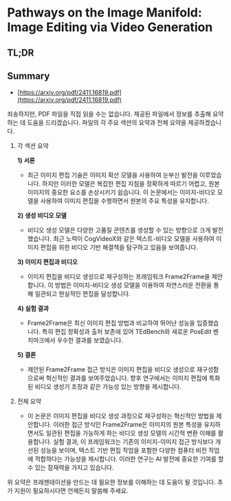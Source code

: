 # Pathways on the Image Manifold: Image Editing via Video Generation
## TL;DR
## Summary
- [https://arxiv.org/pdf/2411.16819.pdf](https://arxiv.org/pdf/2411.16819.pdf)

죄송하지만, PDF 파일을 직접 읽을 수는 없습니다. 제공된 파일에서 정보를 추출해 요약하는 데 도움을 드리겠습니다. 파일의 각 주요 섹션의 요약과 전체 요약을 제공하겠습니다. 

1. 각 섹션 요약

   **1) 서론**
   - 최근 이미지 편집 기술은 이미지 확산 모델을 사용하여 눈부신 발전을 이루었습니다. 하지만 이러한 모델은 복잡한 편집 지침을 정확하게 따르기 어렵고, 원본 이미지의 중요한 요소를 손상시키기 쉽습니다. 이 논문에서는 이미지-비디오 모델을 사용하여 이미지 편집을 수행하면서 원본의 주요 특성을 유지합니다.

   **2) 생성 비디오 모델**
   - 비디오 생성 모델은 다양한 고품질 콘텐츠를 생성할 수 있는 방향으로 크게 발전했습니다. 최근 노력이 CogVideoX와 같은 텍스트-비디오 모델을 사용하여 이미지 편집을 위한 비디오 기반 해결책을 탐구하고 있음을 보여줍니다.

   **3) 이미지 편집과 비디오**
   - 이미지 편집을 비디오 생성으로 재구성하는 프레임워크 Frame2Frame을 제안합니다. 이 방법은 이미지-비디오 생성 모델을 이용하여 자연스러운 전환을 통해 일관되고 현실적인 편집을 달성합니다.

   **4) 실험 결과**
   - Frame2Frame은 최신 이미지 편집 방법과 비교하여 뛰어난 성능을 입증했습니다. 특히 편집 정확성과 출처 보존에 있어 TEdBench와 새로운 PosEdit 벤치마크에서 우수한 결과를 보였습니다.

   **5) 결론**
   - 제안된 Frame2Frame 접근 방식은 이미지 편집을 비디오 생성으로 재구성함으로써 혁신적인 결과를 보여주었습니다. 향후 연구에서는 이미지 편집에 특화된 비디오 생성기 조정과 같은 가능성 있는 방향을 제시합니다.

2. 전체 요약
   - 이 논문은 이미지 편집을 비디오 생성 과정으로 재구성하는 혁신적인 방법을 제안합니다. 이러한 접근 방식인 Frame2Frame은 이미지의 원본 특성을 유지하면서도 일관된 편집을 가능하게 하는 비디오 생성 모델의 시간적 변환 이해를 활용합니다. 실험 결과, 이 프레임워크는 기존의 이미지-이미지 접근 방식보다 개선된 성능을 보이며, 텍스트 기반 편집 작업을 포함한 다양한 컴퓨터 비전 작업에 적합하다는 가능성을 제시합니다. 이러한 연구는 AI 발전에 중요한 기여를 할 수 있는 잠재력을 가지고 있습니다. 

위 요약은 프레젠테이션을 만드는 데 필요한 정보를 이해하는 데 도움이 될 것입니다. 추가 지원이 필요하시다면 언제든지 말씀해 주세요.